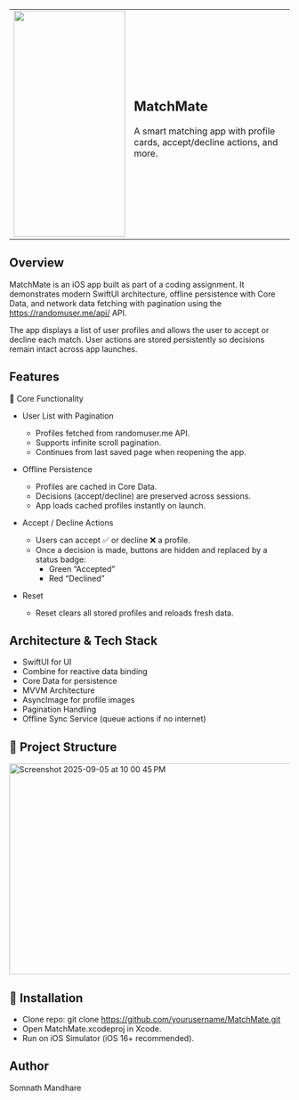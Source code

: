 <table>
  <tr>
    <td>
      <img src="https://github.com/user-attachments/assets/c8e37d38-f22b-4243-9f8d-cd41edcebf52#gh-dark-mode-only" width="200" height="406" />
    </td>
    <td>
      <h2>MatchMate</h2>
      <p>A smart matching app with profile cards, accept/decline actions, and more.</p>
    </td>
  </tr>
</table>

## Overview

MatchMate is an iOS app built as part of a coding assignment.
It demonstrates modern SwiftUI architecture, offline persistence with Core Data, and network data fetching with pagination using the https://randomuser.me/api/
 API.

The app displays a list of user profiles and allows the user to accept or decline each match. User actions are stored persistently so decisions remain intact across app launches.

## Features

🔹 Core Functionality
- User List with Pagination
    - Profiles fetched from randomuser.me API.
    - Supports infinite scroll pagination.
    - Continues from last saved page when reopening the app.

- Offline Persistence
    - Profiles are cached in Core Data.
    - Decisions (accept/decline) are preserved across sessions.
    - App loads cached profiles instantly on launch.

- Accept / Decline Actions
  - Users can accept ✅ or decline ❌ a profile.
  - Once a decision is made, buttons are hidden and replaced by a status badge:
    - Green “Accepted”
    - Red “Declined”

- Reset
  - Reset clears all stored profiles and reloads fresh data.


## Architecture & Tech Stack
  - SwiftUI for UI
  - Combine for reactive data binding
  - Core Data for persistence
  - MVVM Architecture
  - AsyncImage for profile images
  - Pagination Handling
  - Offline Sync Service (queue actions if no internet)

## 📂 Project Structure

<img width="747" height="379" alt="Screenshot 2025-09-05 at 10 00 45 PM" src="https://github.com/user-attachments/assets/2781a014-4ece-4877-afc4-f8ed491671ce" />

## 🔧 Installation
  - Clone repo: git clone https://github.com/yourusername/MatchMate.git
  - Open MatchMate.xcodeproj in Xcode.
  - Run on iOS Simulator (iOS 16+ recommended).
## Author
Somnath Mandhare

